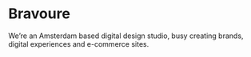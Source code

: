 # Bravoure
We’re an Amsterdam based digital design studio, busy creating brands, digital experiences and e-commerce sites.
